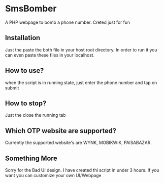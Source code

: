 # SmsBomber
A PHP webpage to bomb a phone number. Creted just for fun

## Installation
Just the paste the both file in your host root directory. In order to run it you can even paste these files in your localhost.

## How to use?
when the script is in running state, just enter the phone number and tap on submit

## How to stop?
Just the close the running tab

## Which OTP website are supported?
Currently the supported website's are WYNK, MOBIKWIK, PAISABAZAR.

## Something More
Sorry for the Bad UI design.
I have created thi script in under 3 hours.
If you want you can customize your own UI/Webpage
